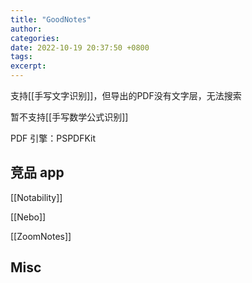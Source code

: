 ```yaml
---
title: "GoodNotes"
author: 
categories: 
date: 2022-10-19 20:37:50 +0800
tags: 
excerpt: 
---
```


支持[[手写文字识别]]，但导出的PDF没有文字层，无法搜索

暂不支持[[手写数学公式识别]]


PDF 引擎：PSPDFKit

## 竞品 app

[[Notability]]

[[Nebo]]

[[ZoomNotes]]


## Misc


